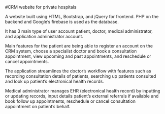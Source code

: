 #CRM website for private hospitals

A website built using HTML, Bootstrap, and jQuery for frontend. PHP on the backend and Google’s firebase is used as the database.

It has 3 main type of user account patient, doctor, medical administrator, and application administrator account.

Main features for the patient are being able to register an account on the CRM system, choose a specialist doctor and book a consultation appointment, view upcoming and past appointments, and reschedule or cancel appointments.

The application streamlines the doctor’s workflow with features such as recording consultation details of patients, searching up patients consulted and look up patient’s electronical health records.

Medical administrator manages EHR (electronical health record) by inputting or updating records, input details patient’s external referrals if available and book follow up appointments, reschedule or cancel consultation appointment on patient’s behalf.